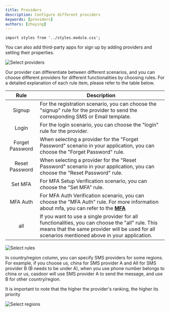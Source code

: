 ```yaml
---
title: Providers
description: Configure different providers
keywords: [providers]
authors: [zhuying]
---
```


```mdx-code-block
import styles from '../styles.module.css';
```

You can also add third-party apps for sign up by adding providers and setting their properties.

![Select providers](/img/application/config/selectproviders.png)

Our provider can differentiate between different scenarios, and you can choose different providers for different functionalities by choosing rules. For a detailed explanation of each rule item, please refer to the table below.

|      Rule       | Description                                                                                                                                                                                        |
|:---------------:|----------------------------------------------------------------------------------------------------------------------------------------------------------------------------------------------------|
|     Signup      | For the registration scenario, you can choose the "signup" rule for the provider to send the corresponding SMS or Email template.                                                                  |
|      Login      | For the login scenario, you can choose the "login" rule for the provider.                                                                                                                          |
| Forget Password | When selecting a provider for the "Forget Password" scenario in your application, you can choose the "Forget Password" rule.                                                                       |
| Reset Password  | When selecting a provider for the "Reset Password" scenario in your application, you can choose the "Reset Password" rule.                                                                         |
|     Set MFA     | For MFA Setup Verification scenario, you can choose the "Set MFA" rule.                                                                                                                            |
|    MFA Auth     | For MFA Auth Verification scenario, you can choose the "MFA Auth" rule. For more information about mfa, you can refer to the **[MFA](user/multi-factor-authentication.md)**                        |
|       all       | If you want to use a single provider for all functionalities, you can choose the "all" rule. This means that the same provider will be used for all scenarios mentioned above in your application. |

![Select rules](/img/application/providers/choose_providers.png)

In country/region column, you can specify SMS providers for some regions. For example, if you choose us, china for SMS provider A and All for SMS provider B (B needs to be under A), when you use phone number belongs to china or us, casdoor will use SMS provider A to send the message, and use B for other country/region.

It is important to note that the higher the provider's ranking, the higher its priority

![Select regions](/img/application/providers/choose_region.png)
